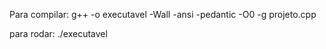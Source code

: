 Para compilar:
g++ -o executavel -Wall -ansi -pedantic -O0 -g projeto.cpp

para rodar:
./executavel
